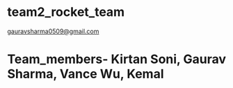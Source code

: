 # team2_rocket_team

gauravsharma0509@gmail.com

# Team_members- Kirtan Soni, Gaurav Sharma, Vance Wu, Kemal
